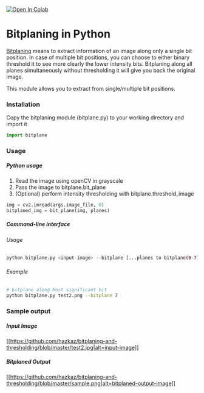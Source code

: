 [![Open In Colab](https://colab.research.google.com/assets/colab-badge.svg)](https://github.com/hazkaz/bitplaning-and-thresholding/blob/master/)

# Bitplaning in Python

[Bitplaning](https://www.wikiwand.com/en/Bit_plane) means to extract information of an image
along only a single bit position. In case of multiple bit positions, you can choose to either binary threshold it to see more clearly
the lower intensity bits. Bitplaning along all planes simultaneously without thresholding it will give
you back the original image.

This module allows you to extract from single/multiple bit positions.

### Installation

Copy the bitplaning module (bitplane.py) to your working directory and import it

```python
import bitplane
```

### Usage

##### Python usage

1. Read the image using openCV in grayscale
2. Pass the image to bitplane.bit_plane
3. (Optional) perform intensity thresholding with bitplane.threshold_image

```python
img = cv2.imread(args.image_file, 0)
bitplaned_img = bit_plane(img, planes)
```

##### Command-line interface

###### Usage
```bash
python bitplane.py <input-image> --bitplane [...planes to bitplane(0-7)]
```

###### Example
```bash
# bitplane along Most significant bit
python bitplane.py test2.png --bitplane 7
```


### Sample output

##### Input Image

[[https://github.com/hazkaz/bitplaning-and-thresholding/blob/master/test2.jpg|alt=input-image]]

##### Bitplaned Output

[[https://github.com/hazkaz/bitplaning-and-thresholding/blob/master/sample.png|alt=bitplaned-output-image]]